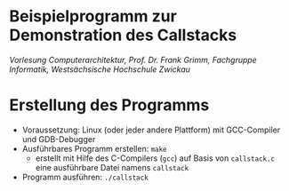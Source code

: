 # Beispielprogramm zur Demonstration des Callstacks

_Vorlesung Computerarchitektur, Prof. Dr. Frank Grimm, Fachgruppe Informatik, Westsächsische Hochschule Zwickau_

# Erstellung des Programms

* Voraussetzung: Linux (oder jeder andere Plattform) mit GCC-Compiler und GDB-Debugger
* Ausführbares Programm erstellen: `make`
  * erstellt mit Hilfe des C-Compilers (`gcc`) auf Basis von `callstack.c` eine ausführbare Datei namens `callstack`
* Programm ausführen: `./callstack`
